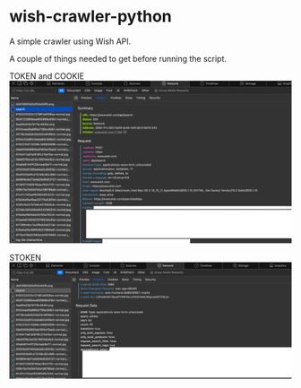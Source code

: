 # wish-crawler-python

A simple crawler using Wish API. 

A couple of things needed to get before running the script.

TOKEN and COOKIE
![Alt text](headers.png?raw=true "Headers")

STOKEN
![Alt text](data.png?raw=true "Body")


